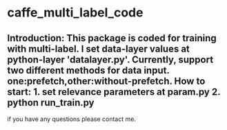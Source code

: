 # caffe_multi_label_code
Introduction:
    This package is coded for training with multi-label. I set data-layer
    values at python-layer 'datalayer.py'. Currently, support two different
    methods for data input. one:prefetch,other:without-prefetch.
How to start:
    1. set relevance parameters at param.py 
    2. python  run_train.py
--------------------------------------------------------------------
if you have any questions please contact me.
